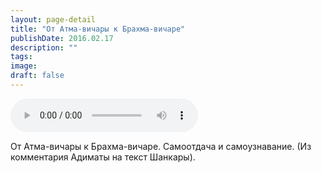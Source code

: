 ```yaml
---
layout: page-detail
title: "От Атма-вичары к Брахма-вичаре"
publishDate: 2016.02.17
description: ""
tags:
image:
draft: false
---
```


<audio title="2016.02.17 - От Атма-вичары к Брахма-вичаре.mp3" src="https://filer-api.advayta.org/v1.0/public/files/75360" controls=""></audio>

 От Атма-вичары к Брахма-вичаре. Самоотдача и самоузнавание. (Из комментария Адиматы на текст Шанкары). 

  
